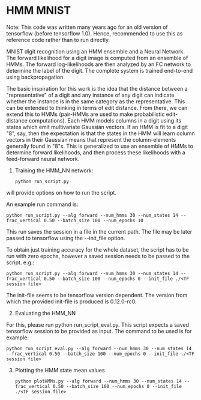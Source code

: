 # HMM MNIST

Note: This code was written many years ago for an old version of tensorflow (before tensorflow 1.0). Hence, recommended to use this as reference code rather than to run directly.

MNIST digit recognition using an HMM ensemble and a Neural Network. The forward likelihood for a digit image is computed from an ensemble of HMMs. The forward log-likelihoods are then analyzed by an FC network to determine the label of the digit. The complete system is trained end-to-end using backpropagation.

The basic inspiration for this work is the idea that the distance between a "representative" of a digit and any instance of any digit can indicate whether the instance is in the same category as the representative. This can be extended to thinking in terms of edit distance. From there, we can extend this to HMMs (pair-HMMs are used to make probabilistic edit-distance computations). Each HMM models columns in a digit using its states which emit multivariate Gaussian vectors. If an HMM is fit to a digit "8", say, then the expectation is that the states in the HMM will learn column vectors in their Gaussian means that represent the column-elements generally found in "8"s. This is generalized to use an ensemble of HMMs to determine forward likelihoods, and then process these likelihoods with a feed-forward neural network.

1. Training the HMM_NN network:

	```python run_script.py```

will provide options on how to run the script.

An example run command is:

	python run_script.py --alg forward --num_hmms 30 --num_states 14 --frac_vertical 0.50 --batch_size 100 --num_epochs 10

This run saves the session in a file in the current path. The file may be later passed to tensorflow using the --init_file option. 

To obtain just training accuracy for the whole dataset, the script has to be run with zero epochs, however a saved session needs to be passed to the script. e.g.:

	python run_script.py --alg forward --num_hmms 30 --num_states 14 --frac_vertical 0.50 --batch_size 100 --num_epochs 0 --init_file ./<TF session file>

The init-file seems to be tensorflow version dependent. The version from which the provided init-file is produced is 0.12.0-rc0.

2. Evaluating the HMM_NN

For this, please run python run_script_eval.py. This script expects a saved tensorflow session to be provided as input. The command to be used is for example:

	python run_script_eval.py --alg forward --num_hmms 30 --num_states 14 --frac_vertical 0.50 --batch_size 100 --num_epochs 0 --init_file ./<TF session file>

3. Plotting the HMM state mean values

	```python plotHMMs.py --alg forward --num_hmms 30 --num_states 14 --frac_vertical 0.50 --batch_size 100 --num_epochs 0 --init_file ./<TF session file>```


